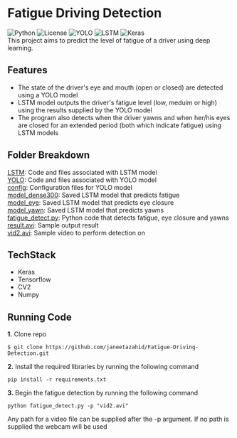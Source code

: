 # Fatigue Driving Detection
![Python](https://img.shields.io/badge/python-v3.6+-blue.svg) ![License](https://img.shields.io/badge/license-GNU-green.svg) ![YOLO](https://img.shields.io/badge/Model-YOLO-blue.svg) ![LSTM](https://img.shields.io/badge/LSTM-yellow.svg) ![Keras](https://img.shields.io/badge/keras-red.svg)<br>
This project aims to predict the level of fatigue of a driver using deep learning. 

## Features 

- The state of the driver's eye and mouth (open or closed) are detected using a YOLO model 
- LSTM model outputs the driver's fatigue level (low, meduim or high) using the results supplied by the YOLO model  
- The program also detects when the driver yawns and when her/his eyes are closed for an extended period (both which indicate fatigue) using LSTM models 

## Folder Breakdown 

[LSTM](LSTM): Code and files associated with LSTM model <br>
[YOLO](YOLO): Code and files associated with YOLO model <br>
[config](config): Configuration files for YOLO model <br>
[model_dense300](model_dense300): Saved LSTM model that predicts fatigue <br>
[model_eye](model_eye): Saved LSTM model that predicts eye closure <br>
[model_yawn](model_yawn): Saved LSTM model that predicts yawns <br>
[fatigue_detect.py](fatigue_detect.py): Python code that detects fatigue, eye closure and yawns <br>
[result.avi](result.avi): Sample output result  <br>
[vid2.avi](vid2.avi): Sample video to perform detection on <br>

## TechStack
- Keras
- Tensorflow
- CV2
- Numpy


## Running Code

**1.** Clone repo
```
$ git clone https://github.com/janeetazahid/Fatigue-Driving-Detection.git
```

**2.** Install the required libraries by running the following command
```
pip install -r requirements.txt
```

**3.** Begin the fatigue detection by running the following command 
```
python fatigue_detect.py -p "vid2.avi"
```

Any path for a video file can be supplied after the -p argument. If no path is supplied the webcam will be used 



